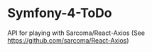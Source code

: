 # Symfony-4-ToDo
API for playing with Sarcoma/React-Axios (See https://github.com/sarcoma/React-Axios)
